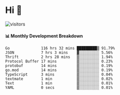 # Hi 👋
 
![visitors](https://visitor-badge.glitch.me/badge?page_id=sorcererxw.sorcererx)

#### 📊 Monthly Development Breakdown

<!--START_SECTION:waka-->
```text
Go              116 hrs 32 mins █████████▒ 91.79%
JSON            7 hrs 3 mins    ▓░░░░░░░░░ 5.56%
Thrift          2 hrs 28 mins   ▒░░░░░░░░░ 1.94%
Protocol Buffer 17 mins         ▒░░░░░░░░░ 0.23%
protobuf        14 mins         ▒░░░░░░░░░ 0.19%
go.mod          14 mins         ▒░░░░░░░░░ 0.19%
TypeScript      3 mins          ▒░░░░░░░░░ 0.04%
textmate        1 min           ▒░░░░░░░░░ 0.02%
Text            1 min           ▒░░░░░░░░░ 0.01%
YAML            0 secs          ▒░░░░░░░░░ 0.01%
```
<!--END_SECTION:waka-->
